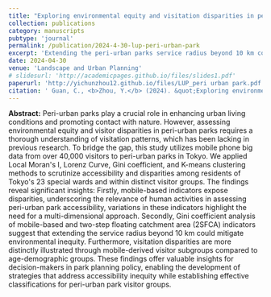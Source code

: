 ```yaml
---
title: "Exploring environmental equity and visitation disparities in peri-urban parks: A mobile phone data-driven analysis in Tokyo"
collection: publications
category: manuscripts
pubtype: 'journal'
permalink: /publication/2024-4-30-lup-peri-urban-park
excerpt: 'Extending the peri-urban parks service radius beyond 10 km could mitigate environmental inequity.'
date: 2024-04-30
venue: 'Landscape and Urban Planning'
# slidesurl: 'http://academicpages.github.io/files/slides1.pdf'
paperurl: 'http://yichunzhou12.github.io/files/LUP_peri urban park.pdf'
citation: ' Guan, C., <b>Zhou, Y.</b> (2024). &quot;Exploring environmental equity and visitation disparities in peri-urban parks: A mobile phone data-driven analysis in Tokyo. &quot; <i>Landscape and Urban Planning</i>. 248, 105104.'
---
```

**Abstract:**
Peri-urban parks play a crucial role in enhancing urban living conditions and promoting contact with nature. However, assessing environmental equity and visitor disparities in peri-urban parks requires a thorough understanding of visitation patterns, which has been lacking in previous research. To bridge the gap, this study utilizes mobile phone big data from over 40,000 visitors to peri-urban parks in Tokyo. We applied Local Moran's I, Lorenz Curve, Gini coefficient, and K-means clustering methods to scrutinize accessibility and disparities among residents of Tokyo's 23 special wards and within distinct visitor groups. The findings reveal significant insights: Firstly, mobile-based indicators expose disparities, underscoring the relevance of human activities in assessing peri-urban park accessibility, variations in these indicators highlight the need for a multi-dimensional approach. Secondly, Gini coefficient analysis of mobile-based and two-step floating catchment area (2SFCA) indicators suggest that extending the service radius beyond 10 km could mitigate environmental inequity. Furthermore, visitation disparities are more distinctly illustrated through mobile-derived visitor subgroups compared to age-demographic groups. These findings offer valuable insights for decision-makers in park planning policy, enabling the development of strategies that address accessibility inequity while establishing effective classifications for peri-urban park visitor groups.